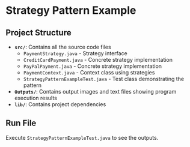 # Strategy Pattern Example

## Project Structure

- **`src/`**: Contains all the source code files
  - `PaymentStrategy.java` - Strategy interface
  - `CreditCardPayment.java` - Concrete strategy implementation
  - `PayPalPayment.java` - Concrete strategy implementation
  - `PaymentContext.java` - Context class using strategies
  - `StrategyPatternExampleTest.java` - Test class demonstrating the pattern
- **`Outputs/`**: Contains output images and text files showing program execution results
- **`lib/`**: Contains project dependencies

## Run File
Execute `StrategyPatternExampleTest.java` to see the outputs.
